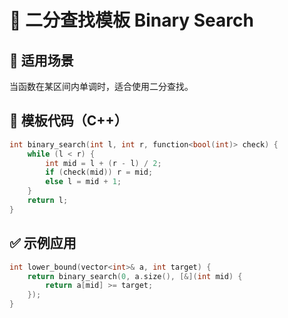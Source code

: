 # 🧮 二分查找模板 Binary Search

## 🎯 适用场景
当函数在某区间内单调时，适合使用二分查找。

## 📌 模板代码（C++）
```cpp
int binary_search(int l, int r, function<bool(int)> check) {
    while (l < r) {
        int mid = l + (r - l) / 2;
        if (check(mid)) r = mid;
        else l = mid + 1;
    }
    return l;
}
```

## ✅ 示例应用
```cpp
int lower_bound(vector<int>& a, int target) {
    return binary_search(0, a.size(), [&](int mid) {
        return a[mid] >= target;
    });
}
```
